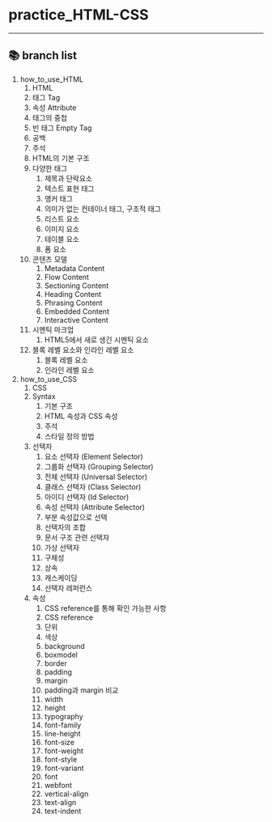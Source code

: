 # practice_HTML-CSS
***

## :books: branch list
1. how_to_use_HTML
    1. HTML
    2. 태그 Tag
    3. 속성 Attribute
    4. 태그의 중첩
    5. 빈 태그 Empty Tag
    6. 공백
    7. 주석
    8. HTML의 기본 구조
    9. 다양한 태그
        1. 제목과 단락요소
        2. 텍스트 표현 태그
        3. 앵커 태그
        4. 의미가 없는 컨테이너 태그, 구조적 태그
        5. 리스트 요소
        6. 이미지 요소
        7. 테이블 요소
        8. 폼 요소
    10. 콘텐츠 모델
        1. Metadata Content
        2. Flow Content
        3. Sectioning Content
        4. Heading Content
        5. Phrasing Content
        6. Embedded Content
        7. Interactive Content
    11. 시멘틱 마크업
        1. HTML5에서 새로 생긴 시멘틱 요소
    12. 블록 레벨 요소와 인라인 레벨 요소
        1. 블록 레벨 요소
        2. 인라인 레벨 요소
2. how_to_use_CSS
    1. CSS
    2. Syntax
        1. 기본 구조
        2. HTML 속성과 CSS 속성
        3. 주석
        4. 스타일 정의 방법
    3. 선택자
        1. 요소 선택자 (Element Selector)
        2. 그룹화 선택자 (Grouping Selector)
        3. 전체 선택자 (Universal Selector)
        4. 클래스 선택자 (Class Selector)
        5. 아이디 선택자 (Id Selector)
        6. 속성 선택자 (Attribute Selector)
        7. 부분 속성값으로 선택
        8. 선택자의 조합
        9. 문서 구조 관련 선택자
        10. 가상 선택자
        11. 구체성
        12. 상속
        13. 캐스케이딩
        14. 선택자 레퍼런스
    4. 속성
        1. CSS reference를 통해 확인 가능한 사항
        2. CSS reference
        3. 단위
        4. 색상
        5. background
        6. boxmodel
        7. border
        8. padding
        9. margin
        10. padding과 margin 비교
        11. width
        12. height
        13. typography
        14. font-family
        15. line-height
        16. font-size
        17. font-weight
        18. font-style
        19. font-variant
        20. font
        21. webfont
        22. vertical-align
        23. text-align
        24. text-indent